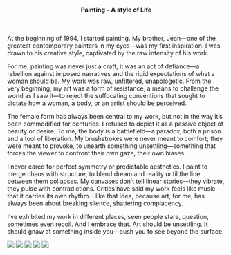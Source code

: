 
<center><h4>Painting – A style of Life</h4></center>
<br/>

At the beginning of 1994, I started painting. My brother, Jean—one of the greatest contemporary painters in my eyes—was my first inspiration. I was drawn to his creative style, captivated by the raw intensity of his work.

For me, painting was never just a craft; it was an act of defiance—a rebellion against imposed narratives and the rigid expectations of what a woman should be. My work was raw, unfiltered, unapologetic. From the very beginning, my art was a form of resistance, a means to challenge the world as I saw it—to reject the suffocating conventions that sought to dictate how a woman, a body, or an artist should be perceived.

The female form has always been central to my work, but not in the way it’s been commodified for centuries. I refused to depict it as a passive object of beauty or desire. To me, the body is a battlefield—a paradox, both a prison and a tool of liberation. My brushstrokes were never meant to comfort; they were meant to provoke, to unearth something unsettling—something that forces the viewer to confront their own gaze, their own biases.

I never cared for perfect symmetry or predictable aesthetics. I paint to merge chaos with structure, to blend dream and reality until the line between them collapses. My canvases don’t tell linear stories—they vibrate, they pulse with contradictions. Critics have said my work feels like music—that it carries its own rhythm. I like that idea, because art, for me, has always been about breaking silence, shattering complacency.

I’ve exhibited my work in different places, seen people stare, question, sometimes even recoil. And I embrace that. Art should be unsettling. It should gnaw at something inside you—push you to see beyond the surface. 

![](25.jpeg)
![](26.jpeg)
![](27.jpeg)
![](28.jpeg)
![](29.jpeg)
<p></p>